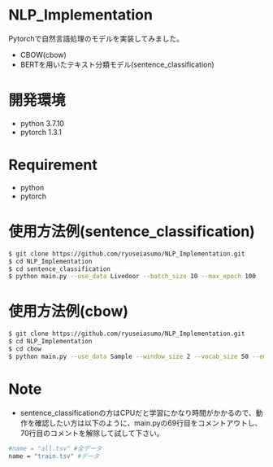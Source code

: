 # NLP_Implementation  
Pytorchで自然言語処理のモデルを実装してみました。
* CBOW(cbow)  
* BERTを用いたテキスト分類モデル(sentence_classification)  

# 開発環境
* python 3.7.10
* pytorch 1.3.1

# Requirement
* python
* pytorch



# 使用方法例(sentence_classification)
```bash
$ git clone https://github.com/ryuseiasumo/NLP_Implementation.git
$ cd NLP_Implementation
$ cd sentence_classification
$ python main.py --use_data Livedoor --batch_size 10 --max_epoch 100
```

# 使用方法例(cbow)
```bash
$ git clone https://github.com/ryuseiasumo/NLP_Implementation.git
$ cd NLP_Implementation
$ cd cbow
$ python main.py --use_data Sample --window_size 2 --vocab_size 50 --emb_dim 15 --batch_size 10 --max_epoch 100
```

# Note
* sentence_classificationの方はCPUだと学習にかなり時間がかかるので、動作を確認したい方は以下のように、main.pyの69行目をコメントアウトし、70行目のコメントを解除して試して下さい。
```bash
#name = "all.tsv" #全データ
name = "train.tsv" #データ
```
